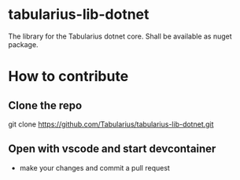 # tabularius-lib-dotnet
The library for the Tabularius dotnet core. Shall be available as nuget package.

# How to contribute
## Clone the repo
git clone https://github.com/Tabularius/tabularius-lib-dotnet.git

## Open with vscode and start devcontainer
- make your changes and commit a pull request
